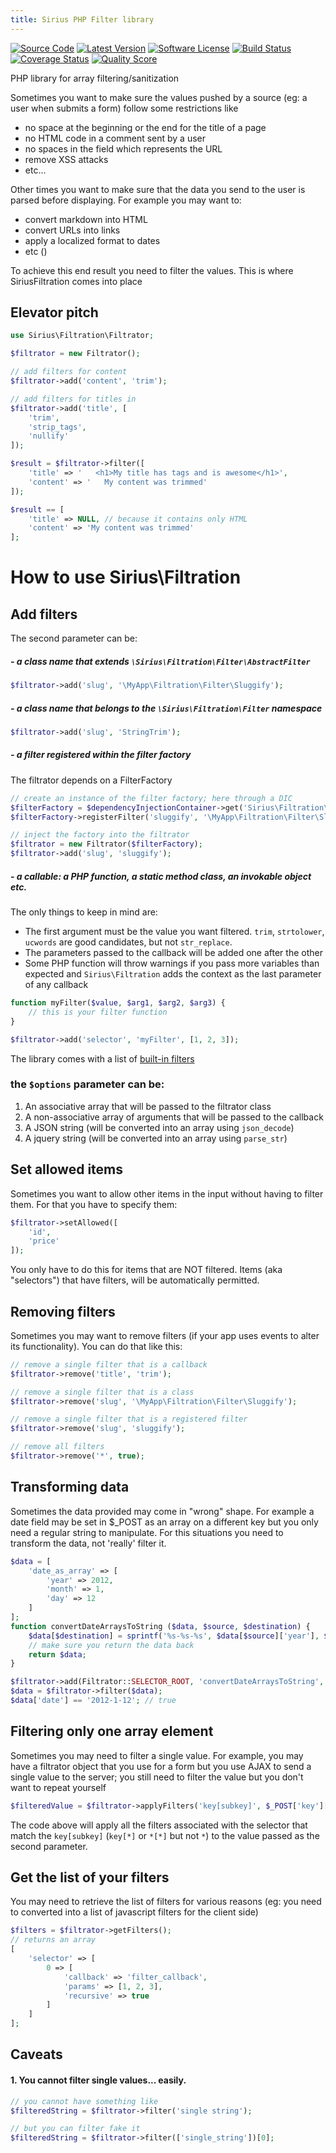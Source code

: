 ```yaml
---
title: Sirius PHP Filter library
---
```


[![Source Code](http://img.shields.io/badge/source-siriusphp/filtration-blue.svg?style=flat-square)](https://github.com/siriusphp/filtration)
[![Latest Version](https://img.shields.io/packagist/v/siriusphp/filtration.svg?style=flat-square)](https://github.com/siriusphp/filtration/releases)
[![Software License](https://img.shields.io/badge/license-MIT-brightgreen.svg?style=flat-square)](https://github.com/siriusphp/filtration/blob/master/LICENSE)
[![Build Status](https://img.shields.io/travis/siriusphp/filtration/master.svg?style=flat-square)](https://travis-ci.org/siriusphp/filtration)
[![Coverage Status](https://img.shields.io/scrutinizer/coverage/g/siriusphp/filtration.svg?style=flat-square)](https://scrutinizer-ci.com/g/siriusphp/filtration/code-structure)
[![Quality Score](https://img.shields.io/scrutinizer/g/siriusphp/filtration.svg?style=flat-square)](https://scrutinizer-ci.com/g/siriusphp/filtration)

PHP library for array filtering/sanitization

Sometimes you want to make sure the values pushed by a source (eg: a user when submits a form) follow some restrictions like

- no space at the beginning or the end for the title of a page
- no HTML code in a comment sent by a user
- no spaces in the field which represents the URL
- remove XSS attacks
- etc...

Other times you want to make sure that the data you send to the user is parsed before displaying. For example you may want to:

- convert markdown into HTML
- convert URLs into links
- apply a localized format to dates
- etc ()

To achieve this end result you need to filter the values. This is where SiriusFiltration comes into place

## Elevator pitch

```php
use Sirius\Filtration\Filtrator;

$filtrator = new Filtrator();

// add filters for content
$filtrator->add('content', 'trim');

// add filters for titles in
$filtrator->add('title', [
	'trim',
    'strip_tags',
    'nullify'
]);

$result = $filtrator->filter([
	'title' => '   <h1>My title has tags and is awesome</h1>',
	'content' => '   My content was trimmed'
]);

$result == [
	'title' => NULL, // because it contains only HTML
	'content' => 'My content was trimmed'
];
```

# How to use Sirius\Filtration

## Add filters

The second parameter can be:

##### - a class name that extends `\Sirius\Filtration\Filter\AbstractFilter`
```php
$filtrator->add('slug', '\MyApp\Filtration\Filter\Sluggify');
```

##### - a class name that belongs to the `\Sirius\Filtration\Filter` namespace
```php
$filtrator->add('slug', 'StringTrim');
```

##### - a filter registered within the filter factory

The filtrator depends on a FilterFactory
```php
// create an instance of the filter factory; here through a DIC
$filterFactory = $dependencyInjectionContainer->get('Sirius\Filtration\FilterFactory');
$filterFactory->registerFilter('sluggify', '\MyApp\Filtration\Filter\Sluggify');

// inject the factory into the filtrator
$filtrator = new Filtrator($filterFactory);
$filtrator->add('slug', 'sluggify');
```

##### - a callable: a PHP function, a static method class, an invokable object etc.
The only things to keep in mind are:

- The first argument must be the value you want filtered. `trim`, `strtolower`, `ucwords` are good candidates, but not `str_replace`.
- The parameters passed to the callback will be added one after the other
- Some PHP function will throw warnings if you pass more variables than expected and `Sirius\Filtration` adds the context as the last parameter of any callback

```php
function myFilter($value, $arg1, $arg2, $arg3) {
    // this is your filter function
}

$filtrator->add('selector', 'myFilter', [1, 2, 3]);
```

The library comes with a list of [built-in filters](docs/filters.md)

### the `$options` parameter can be:

1. An associative array that will be passed to the filtrator class
2. A non-associative array of arguments that will be passed to the callback
3. A JSON string (will be converted into an array using `json_decode`)
4. A jquery string (will be converted into an array using `parse_str`)

## Set allowed items

Sometimes you want to allow other items in the input without having to filter them. For that you have to specify them:

```php
$filtrator->setAllowed([
    'id',
    'price'
]);
```

You only have to do this for items that are NOT filtered. Items (aka "selectors") that have filters, will be automatically permitted.

## Removing filters

Sometimes you may want to remove filters (if your app uses events to alter its functionality).
You can do that like this:

```php
// remove a single filter that is a callback
$filtrator->remove('title', 'trim');

// remove a single filter that is a class
$filtrator->remove('slug', '\MyApp\Filtration\Filter\Sluggify');

// remove a single filter that is a registered filter
$filtrator->remove('slug', 'sluggify');

// remove all filters
$filtrator->remove('*', true);
```
    
## Transforming data

Sometimes the data provided may come in "wrong" shape. For example a date field may be set in $_POST as an array on a different key but you only need a regular string to manipulate.
For this situations you need to transform the data, not 'really' filter it.

```php
$data = [
    'date_as_array' => [
        'year' => 2012,
        'month' => 1,
    	'day' => 12
    ]
];
function convertDateArraysToString ($data, $source, $destination) {
	$data[$destination] = sprintf('%s-%s-%s', $data[$source]['year'], $data[$source]['month'], $data[$source]['day']);
	// make sure you return the data back
	return $data;
}

$filtrator->add(Filtrator::SELECTOR_ROOT, 'convertDateArraysToString', ['date_as_array', 'date']);
$data = $filtrator->filter($data);
$data['date'] == '2012-1-12'; // true
```

## Filtering only one array element

Sometimes you may need to filter a single value. For example, you may have a filtrator object that you use for a form but you use AJAX to send a single value to the server; you still need to filter the value but you don't want to repeat yourself

```php
$filteredValue = $filtrator->applyFilters('key[subkey]', $_POST['key']['subkey']);
```
The code above will apply all the filters associated with the selector that match the `key[subkey]` (`key[*]` or `*[*]` but not `*`) to the value passed as the second parameter.

## Get the list of your filters

You may need to retrieve the list of filters for various reasons (eg: you need to converted into a list of javascript filters for the client side)
```php
$filters = $filtrator->getFilters();
// returns an array
[
    'selector' => [
        0 => [
            'callback' => 'filter_callback',
            'params' => [1, 2, 3],
            'recursive' => true
        ]
    ]
];
```

## Caveats

#### 1. You cannot filter single values... easily.

```php
// you cannot have something like
$filteredString = $filtrator->filter('single string');

// but you can filter fake it
$filteredString = $filtrator->filter(['single_string'])[0];
```
